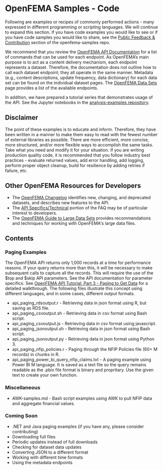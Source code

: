 # OpenFEMA Samples - Code 

Following are examples or recipes of commonly performed actions - many expressed in different programming or scripting languages. We will continue to expand this section. If you have code examples you would like to see or if you have code samples you would like to share, see the [Public Feedback & Contribution](https://github.com/FEMA/openfema-samples/blob/master/CONTRIBUTING.md) section of the openfema-samples repo. 

We recommend that you review the [OpenFEMA API Documentation](https://www.fema.gov/about/openfema/api) for a list of commands that can be used for each endpoint. As OpenFEMA’s main purpose is to act as a content delivery mechanism, each endpoint represents a dataset. Therefore, the documentation does not outline how to call each dataset endpoint; they all operate in the same manner. Metadata (e.g., content descriptions, update frequency, data dictionary) for each data set can be found on the individual dataset pages. The [OpenFEMA Data Sets](https://www.fema.gov/about/openfema/data-sets) page provides a list of the available endpoints.

In addition, we have prepared a tutorial series that demonstrates usage of the API. See the Jupyter notebooks in the [analysis-examples repository](https://github.com/FEMA/openfema-samples/tree/master/analysis-examples).

## Disclaimer
The point of these examples is to educate and inform. Therefore, they have been written in a manner to make them easy to read with the fewest number of external libraries as possible. There are more efficient, more concise, more structured, and/or more flexible ways to accomplish the same tasks. Take what you need and modify it for your situation. If you are writing production quality code, it is recommended that you follow industry best practices - evaluate returned values, add error handling, add logging, perform proper object cleanup, build for resilience by adding retries if failure, etc.

## Other OpenFEMA Resources for Developers

- The [OpenFEMA Changelog](https://www.fema.gov/about/openfema/changelog) identifies new, changing, and deprecated datasets, and describes new features to the API.
- The [API Specifics/Technical](https://www.fema.gov/about/openfema/faq) portion of the FAQ may be of particular interest to developers.
- The [OpenFEMA Guide to Large Data Sets](https://www.fema.gov/about/openfema/working-with-large-data-sets) provides recommendations and techniques for working with OpenFEMA's large data files. 

## Contents
### Paging Examples

The OpenFEMA API returns only 1,000 records at a time for performance reasons. If your query returns more than this, it will be necessary to make subsequent calls to capture all the records. This will require the use of the $top and $skip API parameters. See the API documentation for parameter specifics. See [OpenFEMA API Tutorial: Part 3 - Paging to Get Data](https://github.com/FEMA/openfema-samples/blob/master/analysis-examples/API_Tutorial_Part_3_PagingToGetData.ipynb) for a detailed walkthrough. The following files illustrate this concept using different languages, and in some cases, different output formats.

- api_paging_rdsoutput.r - Retrieving data in json format using R, but saving as RDS file.
- api_paging_csvoutput.sh - Retrieving data in csv format using Bash script.
- api_paging_csvoutput.js - Retrieving data in csv format using javascript.
- api_paging_jsonoutput.sh - Retrieving data in json format using Bash script.
- api_paging_jsonoutput.py - Retrieving data in json format using Python 3.
- api_paging_nfip_policies.r - Paging through the NFIP Policies file (60+ M records) in chunks in R.
- api_paging_power_bi_query_nfip_claims.txt - A paging example using Power BI M language. It is saved as a text file so the query remains readable as the .pbix file format is binary and propritary. Use the given text to create your own function.

### Miscellaneous 

- AWK-samples.md - Bash script examples using AWK to pull NFIP data and aggregate financial values.

### Coming Soon

- .NET and Java paging examples (if you have any, please consider contributing)
- Downloading full files
- Periodic updates instead of full downloads
- Checking for dataset data updates
- Converting JSON to a different format
- Working with different time formats
- Using the metadata endpoints
